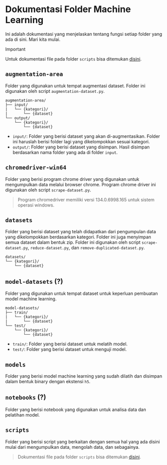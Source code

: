 # Dokumentasi Folder Machine Learning

Ini adalah dokumentasi yang menjelaskan tentang fungsi setiap folder yang ada di sini. Mari kita mulai.

> [!IMPORTANT]
> Untuk dokumentasi file pada folder `scripts` bisa ditemukan [disini](scripts/README.md).

## `augmentation-area`

Folder yang digunakan untuk tempat augmentasi dataset. Folder ini digunakan oleh script `augmentation-dataset.py`.

```
augmentation-area/
├── input/
|   └── {kategori}/
|       └── {dataset}
└── output/
    └── {kategori}/
        └── {dataset}
```

- `input/`: Folder yang berisi dataset yang akan di-augmentasikan. Folder ini haruslah berisi folder lagi yang dikelompokkan sesuai kategori.
- `output/`: Folder yang berisi dataset yang disimpan. Hasil disimpan berdasarkan nama folder yang ada di folder `input`.

## `chromedriver-win64`

Folder yang berisi program chrome driver yang digunakan untuk mengumpulkan data melalui browser chrome. Program chrome driver ini digunakan oleh script `scrape-dataset.py`.

> Program chromedriver memiliki versi 134.0.6998.165 untuk sistem operasi windows.

## `datasets`

Folder yang berisi dataset yang telah didapatkan dari pengumpulan data yang dikelompokkan berdasarkan kategori. Folder ini juga menyimpan semua dataset dalam bentuk zip. Folder ini digunakan oleh script `scrape-dataset.py`, `reduce-dataset.py`, dan `remove-duplicated-dataset.py`.

```
datasets/
└── {kategori}/
    └── {dataset}
```

## `model-datasets` (?)

Folder yang digunakan untuk tempat dataset untuk keperluan pembuatan model machine learning.

```
model-datasets/
├── train/
|   └── {kategori}/
|       └── {dataset}
└── test/
    └── {kategori}/
        └── {dataset}
```

- `train/`: Folder yang berisi dataset untuk melatih model.
- `test/`: Folder yang berisi dataset untuk menguji model.

## `models`

Folder yang berisi model machine learning yang sudah dilatih dan disimpan dalam bentuk binary dengan ekstensi `h5`.

## `notebooks` (?)

Folder yang berisi notebook yang digunakan untuk analisa data dan pelatihan model.

## `scripts`

Folder yang berisi script yang berkaitan dengan semua hal yang ada disini mulai dari mengumpulkan data, mengolah data, dan sebagainya.

> Dokumentasi file pada folder `scripts` bisa ditemukan [disini](scripts/README.md).